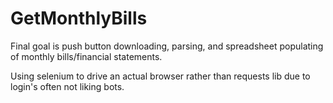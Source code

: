 # GetMonthlyBills

Final goal is push button downloading, parsing, and spreadsheet populating of monthly bills/financial statements. 

Using selenium to drive an actual browser rather than requests lib due to login's often not liking bots.

